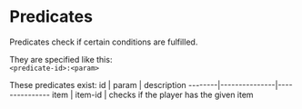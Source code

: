 # Predicates
Predicates check if certain conditions are fulfilled.

They are specified like this:  
`<predicate-id>:<param>`

These predicates exist:
 id     | param         | description
--------|---------------|---------------
item    | item-id       | checks if the player has the given item
